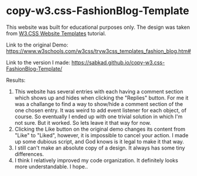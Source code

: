 # copy-w3.css-FashionBlog-Template

This website was built for educational purposes only.
The design was taken from <a href="https://www.w3schools.com/w3css/w3css_templates.asp">W3.CSS Website Templates</a> tutorial. 

Link to the original Demo: 
https://www.w3schools.com/w3css/tryw3css_templates_fashion_blog.htm#

Link to the version I made: 
https://sabkad.github.io/copy-w3.css-FashionBlog-Template/

Results: 
1. This website has several entries with each having a comment section which shows up and hides when clicking the "Replies" button. 
   For me it was a challange to find a way to show/hide a comment section of the one chosen entry. It was weird to add event listener for each object, of course. 
   So eventually I ended up with one trivial solution in which I'm not sure. But it worked. So lets leave it that way for now. 
2. Clicking the Like button on the original demo changes its content from "Like" to "Liked", however, it is impossible to cancel your action.
   I made up some dubious script, and God knows is it legal to make it that way.
3. I still can't make an absolute copy of a design. It always has some tiny differences. 
4. I think I relatively improved my code organization. It definitely looks more understandable. I hope..

